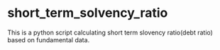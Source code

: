 # short_term_solvency_ratio
This is a python script calculating short term slovency ratio(debt ratio) based on fundamental data.
